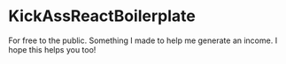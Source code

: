 # KickAssReactBoilerplate
For free to the public. Something I made to help me generate an income. I hope this helps you too!
